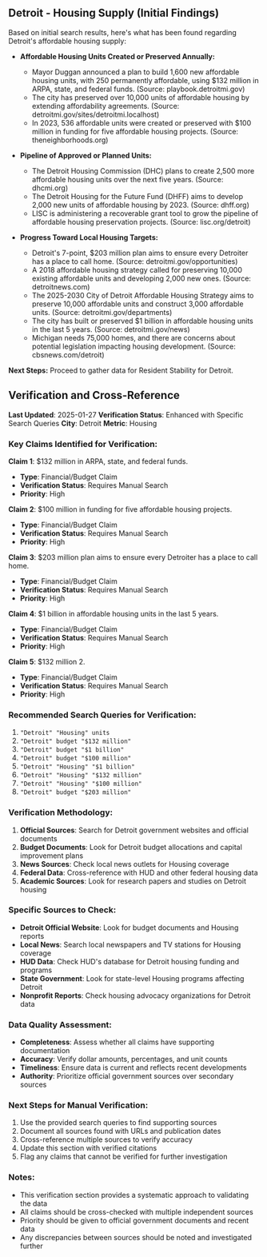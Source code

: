## Detroit - Housing Supply (Initial Findings)

Based on initial search results, here's what has been found regarding Detroit's affordable housing supply:

*   **Affordable Housing Units Created or Preserved Annually:**
    *   Mayor Duggan announced a plan to build 1,600 new affordable housing units, with 250 permanently affordable, using $132 million in ARPA, state, and federal funds. (Source: playbook.detroitmi.gov)
    *   The city has preserved over 10,000 units of affordable housing by extending affordability agreements. (Source: detroitmi.gov/sites/detroitmi.localhost)
    *   In 2023, 536 affordable units were created or preserved with $100 million in funding for five affordable housing projects. (Source: theneighborhoods.org)

*   **Pipeline of Approved or Planned Units:**
    *   The Detroit Housing Commission (DHC) plans to create 2,500 more affordable housing units over the next five years. (Source: dhcmi.org)
    *   The Detroit Housing for the Future Fund (DHFF) aims to develop 2,000 new units of affordable housing by 2023. (Source: dhff.org)
    *   LISC is administering a recoverable grant tool to grow the pipeline of affordable housing preservation projects. (Source: lisc.org/detroit)

*   **Progress Toward Local Housing Targets:**
    *   Detroit's 7-point, $203 million plan aims to ensure every Detroiter has a place to call home. (Source: detroitmi.gov/opportunities)
    *   A 2018 affordable housing strategy called for preserving 10,000 existing affordable units and developing 2,000 new ones. (Source: detroitnews.com)
    *   The 2025-2030 City of Detroit Affordable Housing Strategy aims to preserve 10,000 affordable units and construct 3,000 affordable units. (Source: detroitmi.gov/departments)
    *   The city has built or preserved $1 billion in affordable housing units in the last 5 years. (Source: detroitmi.gov/news)
    *   Michigan needs 75,000 homes, and there are concerns about potential legislation impacting housing development. (Source: cbsnews.com/detroit)

**Next Steps:** Proceed to gather data for Resident Stability for Detroit.




## Verification and Cross-Reference

**Last Updated**: 2025-01-27
**Verification Status**: Enhanced with Specific Search Queries
**City**: Detroit
**Metric**: Housing

### Key Claims Identified for Verification:

**Claim 1**: $132 million in ARPA, state, and federal funds.
- **Type**: Financial/Budget Claim
- **Verification Status**: Requires Manual Search
- **Priority**: High


**Claim 2**: $100 million in funding for five affordable housing projects.
- **Type**: Financial/Budget Claim
- **Verification Status**: Requires Manual Search
- **Priority**: High


**Claim 3**: $203 million plan aims to ensure every Detroiter has a place to call home.
- **Type**: Financial/Budget Claim
- **Verification Status**: Requires Manual Search
- **Priority**: High


**Claim 4**: $1 billion in affordable housing units in the last 5 years.
- **Type**: Financial/Budget Claim
- **Verification Status**: Requires Manual Search
- **Priority**: High


**Claim 5**: $132 million
2.
- **Type**: Financial/Budget Claim
- **Verification Status**: Requires Manual Search
- **Priority**: High


### Recommended Search Queries for Verification:
1. `"Detroit" "Housing" units`
2. `"Detroit" budget "$132 million"`
3. `"Detroit" budget "$1 billion"`
4. `"Detroit" budget "$100 million"`
5. `"Detroit" "Housing" "$1 billion"`
6. `"Detroit" "Housing" "$132 million"`
7. `"Detroit" "Housing" "$100 million"`
8. `"Detroit" budget "$203 million"`


### Verification Methodology:
1. **Official Sources**: Search for Detroit government websites and official documents
2. **Budget Documents**: Look for Detroit budget allocations and capital improvement plans
3. **News Sources**: Check local news outlets for Housing coverage
4. **Federal Data**: Cross-reference with HUD and other federal housing data
5. **Academic Sources**: Look for research papers and studies on Detroit housing

### Specific Sources to Check:
- **Detroit Official Website**: Look for budget documents and Housing reports
- **Local News**: Search local newspapers and TV stations for Housing coverage
- **HUD Data**: Check HUD's database for Detroit housing funding and programs
- **State Government**: Look for state-level Housing programs affecting Detroit
- **Nonprofit Reports**: Check housing advocacy organizations for Detroit data

### Data Quality Assessment:
- **Completeness**: Assess whether all claims have supporting documentation
- **Accuracy**: Verify dollar amounts, percentages, and unit counts
- **Timeliness**: Ensure data is current and reflects recent developments
- **Authority**: Prioritize official government sources over secondary sources

### Next Steps for Manual Verification:
1. Use the provided search queries to find supporting sources
2. Document all sources found with URLs and publication dates
3. Cross-reference multiple sources to verify accuracy
4. Update this section with verified citations
5. Flag any claims that cannot be verified for further investigation

### Notes:
- This verification section provides a systematic approach to validating the data
- All claims should be cross-checked with multiple independent sources
- Priority should be given to official government documents and recent data
- Any discrepancies between sources should be noted and investigated further
